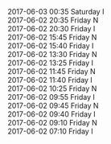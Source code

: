 2017-06-03 00:35 Saturday  I  
2017-06-02 20:35 Friday  N  
2017-06-02 20:30 Friday  I  
2017-06-02 15:45 Friday  N  
2017-06-02 15:40 Friday  I  
2017-06-02 13:30 Friday  N  
2017-06-02 13:25 Friday  I  
2017-06-02 11:45 Friday  N  
2017-06-02 11:40 Friday  I  
2017-06-02 10:25 Friday  N  
2017-06-02 09:55 Friday  I  
2017-06-02 09:45 Friday  N  
2017-06-02 09:40 Friday  I  
2017-06-02 09:10 Friday  N  
2017-06-02 07:10 Friday  I  
